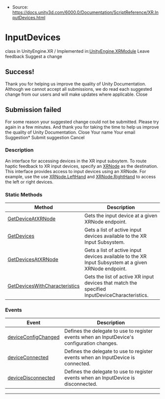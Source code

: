 * Source: https://docs.unity3d.com/6000.0/Documentation/ScriptReference/XR.InputDevices.html

# InputDevices
class in UnityEngine.XR
/
Implemented in:[UnityEngine.XRModule](https://docs.unity3d.com/6000.0/Documentation/ScriptReference/UnityEngine.XRModule.html)
Leave feedback
Suggest a change
## Success!
Thank you for helping us improve the quality of Unity Documentation. Although we cannot accept all submissions, we do read each suggested change from our users and will make updates where applicable.
Close
## Submission failed
For some reason your suggested change could not be submitted. Please <a>try again</a> in a few minutes. And thank you for taking the time to help us improve the quality of Unity Documentation.
Close
Your name Your email Suggestion* Submit suggestion
Cancel
### Description
An interface for accessing devices in the XR input subsytem.
To route haptic feedback to XR input devices, specify an [XRNode](https://docs.unity3d.com/6000.0/Documentation/ScriptReference/XR.XRNode.html) as the destination. This interface provides access to input devices using an XRNode. For example, use the use [XRNode.LeftHand](https://docs.unity3d.com/6000.0/Documentation/ScriptReference/XR.XRNode.LeftHand.html) and [XRNode.RightHand](https://docs.unity3d.com/6000.0/Documentation/ScriptReference/XR.XRNode.RightHand.html) to access the left or right devices.
### Static Methods
Method | Description  
---|---  
[GetDeviceAtXRNode](https://docs.unity3d.com/6000.0/Documentation/ScriptReference/XR.InputDevices.GetDeviceAtXRNode.html) | Gets the input device at a given XRNode endpoint.  
[GetDevices](https://docs.unity3d.com/6000.0/Documentation/ScriptReference/XR.InputDevices.GetDevices.html) | Gets a list of active input devices available to the XR Input Subsystem.  
[GetDevicesAtXRNode](https://docs.unity3d.com/6000.0/Documentation/ScriptReference/XR.InputDevices.GetDevicesAtXRNode.html) | Gets a list of active input devices available to the XR Input Subsystem at a given XRNode endpoint.  
[GetDevicesWithCharacteristics](https://docs.unity3d.com/6000.0/Documentation/ScriptReference/XR.InputDevices.GetDevicesWithCharacteristics.html) | Gets the list of active XR input devices that match the specified InputDeviceCharacteristics.  
### Events
Event | Description  
---|---  
[deviceConfigChanged](https://docs.unity3d.com/6000.0/Documentation/ScriptReference/XR.InputDevices-deviceConfigChanged.html) | Defines the delegate to use to register events when an InputDevice's configuration changes.  
[deviceConnected](https://docs.unity3d.com/6000.0/Documentation/ScriptReference/XR.InputDevices-deviceConnected.html) | Defines the delegate to use to register events when an InputDevice is connected.  
[deviceDisconnected](https://docs.unity3d.com/6000.0/Documentation/ScriptReference/XR.InputDevices-deviceDisconnected.html) | Defines the delegate to use to register events when an InputDevice is disconnected.  
* * *
